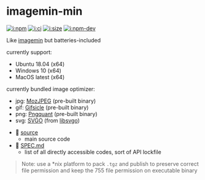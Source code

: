 # imagemin-min

[![i:npm]][l:npm]
[![i:ci]][l:ci]
[![i:size]][l:size]
[![i:npm-dev]][l:npm]

Like [imagemin][l:imagemin] but batteries-included

[i:npm]: https://img.shields.io/npm/v/imagemin-min
[i:npm-dev]: https://img.shields.io/npm/v/imagemin-min/dev
[l:npm]: https://npm.im/imagemin-min
[i:ci]: https://img.shields.io/github/workflow/status/dr-js/imagemin-min/ci-test
[l:ci]: https://github.com/dr-js/imagemin-min/actions?query=workflow:ci-test
[i:size]: https://packagephobia.now.sh/badge?p=imagemin-min
[l:size]: https://packagephobia.now.sh/result?p=imagemin-min

currently support:
- Ubuntu 18.04 (x64)
- Windows 10 (x64)
- MacOS latest (x64)

currently bundled image optimizer:
- jpg: [MozJPEG][l:mozjpeg] (pre-built binary)
- gif: [Gifsicle][l:gifsicle] (pre-built binary)
- png: [Pngquant][l:pngquant] (pre-built binary)
- svg: [SVGO][l:svgo] (from [libsvgo][l:libsvgo])

[l:imagemin]: https://github.com/imagemin
[l:mozjpeg]: https://github.com/mozilla/mozjpeg
[l:gifsicle]: https://github.com/kohler/gifsicle
[l:pngquant]: https://github.com/kornelski/pngquant
[l:svgo]: https://github.com/svg/svgo
[l:libsvgo]: https://github.com/dr-js/libsvgo

[//]: # (NON_PACKAGE_CONTENT)

- 📁 [source](source)
  - main source code
- 📄 [SPEC.md](SPEC.md)
  - list of all directly accessible codes, sort of API lockfile

> Note: use a *nix platform to pack `.tgz` and publish to preserve correct file permission
> and keep the 755 file permission on executable binary
